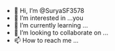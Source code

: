 - 👋 Hi, I’m @SuryaSF3578
- 👀 I’m interested in ...you
- 🌱 I’m currently learning ...
- 💞️ I’m looking to collaborate on ...
- 📫 How to reach me ...

<!---
SuryaSF3578/SuryaSF3578 is a ✨ special ✨ repository because its `README.md` (this file) appears on your GitHub profile.
You can click the Preview link to take a look at your changes.
--->
